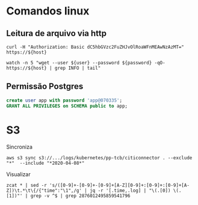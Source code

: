 # Comandos linux

## Leitura de arquivo via http

```
curl -H "Authorization: Basic dC5hbGVzc2FuZHJvOlRoaWFnMEAwNzAzMT=" https://${host}

watch -n 5 "wget --user ${user} --password ${password} -qO-  https://${host} | grep INFO | tail" 
```

## Permissão Postgres

```sql
create user app with password 'app@070335';
GRANT ALL PRIVILEGES on SCHEMA public to app;
```

# S3

Sincroniza

```
aws s3 sync s3://.../logs/kubernetes/pp-tcb/citiconnector . --exclude "*"  --include "*2020-04-08*"
```

Visualizar

```
zcat * | sed -r 's/([0-9]+-[0-9]+-[0-9]+[A-Z][0-9]+:[0-9]+:[0-9]+[A-Z])\t.*\t\{/{"time":"\1",/g' | jq -r '[.time,.log] | "\(.[0]) \(.[1])"' | grep -v ^$ | grep 2876012495859541796

```
